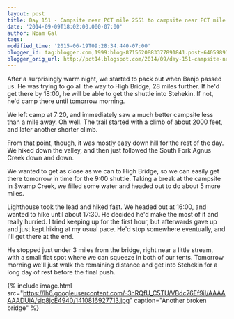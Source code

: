 ```yaml
---
layout: post
title: Day 151 - Campsite near PCT mile 2551 to campsite near PCT mile 2577
date: '2014-09-09T18:02:00.000-07:00'
author: Noam Gal
tags:
modified_time: '2015-06-19T09:28:34.440-07:00'
blogger_id: tag:blogger.com,1999:blog-8715620883377891841.post-6405989349573569544
blogger_orig_url: http://pct14.blogspot.com/2014/09/day-151-campsite-near-pct-mile-2551-to.html
---
```

After a surprisingly warm night, we started to pack out when Banjo passed us. He was trying to go all the way to High Bridge, 28 miles further. If he'd get there by 18:00, he will be able to get the shuttle into Stehekin. If not, he'd camp there until tomorrow morning.

We left camp at 7:20, and immediately saw a much better campsite less than a mile away. Oh well. The trail started with a climb of about 2000 feet, and later another shorter climb.

From that point, though, it was mostly easy down hill for the rest of the day. We hiked down the valley, and then just followed the South Fork Agnus Creek down and down.

We wanted to get as close as we can to High Bridge, so we can easily get there tomorrow in time for the 9:00 shuttle. Taking a break at the campsite in Swamp Creek, we filled some water and headed out to do about 5 more miles.

Lighthouse took the lead and hiked fast. We headed out at 16:00, and wanted to hike until about 17:30. He decided he'd make the most of it and really hurried. I tried keeping up for the first hour, but afterwards gave up and just kept hiking at my usual pace. He'd stop somewhere eventually, and I'll get there at the end.

He stopped just under 3 miles from the bridge, right near a little stream, with a small flat spot where we can squeeze in both of our tents. Tomorrow morning we'll just walk the remaining distance and get into Stehekin for a long day of rest before the final push.

{% include image.html src="https://lh6.googleusercontent.com/-3hRQfU_C5TU/VBdc76Ef9iI/AAAAAAADUiA/sip8jcE4940/1410816927713.jpg" caption="Another broken bridge" %}
